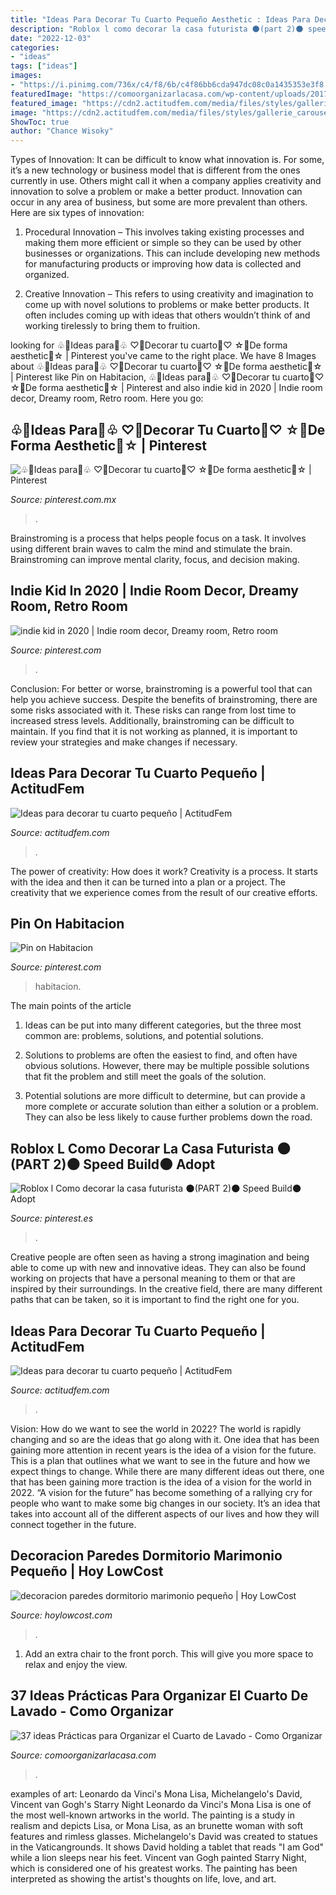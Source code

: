 ```yaml
---
title: "Ideas Para Decorar Tu Cuarto Pequeño Aesthetic : Ideas Para Decorar Tu Cuarto Pequeño"
description: "Roblox l como decorar la casa futurista 🌑(part 2)🌑 speed build🌑 adopt"
date: "2022-12-03"
categories:
- "ideas"
tags: ["ideas"]
images:
- "https://i.pinimg.com/736x/c4/f8/6b/c4f86bb6cda947dc08c0a1435353e3f8.jpg"
featuredImage: "https://comoorganizarlacasa.com/wp-content/uploads/2017/09/37-ideas-practicas-para-organizar-el-cuarto-de-lavado-11.jpg"
featured_image: "https://cdn2.actitudfem.com/media/files/styles/gallerie_carousel/public/ideas-para-decorar-tu-cuarto-pequeno-7.jpg"
image: "https://cdn2.actitudfem.com/media/files/styles/gallerie_carousel/public/ideas-para-decorar-tu-cuarto-pequeno.jpg"
ShowToc: true
author: "Chance Wisoky"
---
```



Types of Innovation:
It can be difficult to know what innovation is. For some, it’s a new technology or business model that is different from the ones currently in use. Others might call it when a company applies creativity and innovation to solve a problem or make a better product. Innovation can occur in any area of business, but some are more prevalent than others. Here are six types of innovation:
1. Procedural Innovation – This involves taking existing processes and making them more efficient or simple so they can be used by other businesses or organizations. This can include developing new methods for manufacturing products or improving how data is collected and organized.

2. Creative Innovation – This refers to using creativity and imagination to come up with novel solutions to problems or make better products. It often includes coming up with ideas that others wouldn’t think of and working tirelessly to bring them to fruition.

	

		
looking for ♧🌼Ideas para🌼♧ ♡🐞Decorar tu cuarto🐞♡ ☆🌷De forma aesthetic🌷☆ | Pinterest you've came to the right place. We have 8 Images about ♧🌼Ideas para🌼♧ ♡🐞Decorar tu cuarto🐞♡ ☆🌷De forma aesthetic🌷☆ | Pinterest like Pin on Habitacion, ♧🌼Ideas para🌼♧ ♡🐞Decorar tu cuarto🐞♡ ☆🌷De forma aesthetic🌷☆ | Pinterest and also indie kid in 2020 | Indie room decor, Dreamy room, Retro room. Here you go:
		
    
## ♧🌼Ideas Para🌼♧ ♡🐞Decorar Tu Cuarto🐞♡ ☆🌷De Forma Aesthetic🌷☆ | Pinterest

<img loading=lazy src="https://i.pinimg.com/736x/c8/37/01/c83701551a18317208a8946e27cf991c.jpg" onerror="this.onerror=null;this.src='https://tse1.mm.bing.net/th?id=OIP.coYh7kGragJKrhrvMMm5jwHaNK&amp;pid=15.1';" alt="♧🌼Ideas para🌼♧ ♡🐞Decorar tu cuarto🐞♡ ☆🌷De forma aesthetic🌷☆ | Pinterest">

_Source: pinterest.com.mx_

>. 

	

Brainstroming is a process that helps people focus on a task. It involves using different brain waves to calm the mind and stimulate the brain. Brainstroming can improve mental clarity, focus, and decision making.

    
## Indie Kid In 2020 | Indie Room Decor, Dreamy Room, Retro Room

<img loading=lazy src="https://i.pinimg.com/originals/55/70/1c/55701cf99fa8939fa5ff5a9f0ec59485.jpg" onerror="this.onerror=null;this.src='https://tse1.mm.bing.net/th?id=OIP.eXh3NH8NTPXSKiuTSrv_nQHaMY&amp;pid=15.1';" alt="indie kid in 2020 | Indie room decor, Dreamy room, Retro room">

_Source: pinterest.com_

>. 

	

Conclusion: For better or worse, brainstroming is a powerful tool that can help you achieve success.
Despite the benefits of brainstroming, there are some risks associated with it. These risks can range from lost time to increased stress levels. Additionally, brainstroming can be difficult to maintain. If you find that it is not working as planned, it is important to review your strategies and make changes if necessary.

    
## Ideas Para Decorar Tu Cuarto Pequeño | ActitudFem

<img loading=lazy src="https://cdn2.actitudfem.com/media/files/styles/gallerie_carousel/public/ideas-para-decorar-tu-cuarto-pequeno.jpg" onerror="this.onerror=null;this.src='https://tse1.mm.bing.net/th?id=OIP.rny8IWaJgz-9mnl9EmKGsgHaFj&amp;pid=15.1';" alt="Ideas para decorar tu cuarto pequeño | ActitudFem">

_Source: actitudfem.com_

>. 

	

The power of creativity: How does it work?
Creativity is a process. It starts with the idea and then it can be turned into a plan or a project. The creativity that we experience comes from the result of our creative efforts.

    
## Pin On Habitacion

<img loading=lazy src="https://i.pinimg.com/736x/c4/f8/6b/c4f86bb6cda947dc08c0a1435353e3f8.jpg" onerror="this.onerror=null;this.src='https://tse4.mm.bing.net/th?id=OIP.mzTVE_AnLWmI5CKx_6VsiQHaNK&amp;pid=15.1';" alt="Pin on Habitacion">

_Source: pinterest.com_

>habitacion. 

	

The main points of the article
1. Ideas can be put into many different categories, but the three most common are: problems, solutions, and potential solutions.
2. Solutions to problems are often the easiest to find, and often have obvious solutions. However, there may be multiple possible solutions that fit the problem and still meet the goals of the solution.

3. Potential solutions are more difficult to determine, but can provide a more complete or accurate solution than either a solution or a problem. They can also be less likely to cause further problems down the road.

    
## Roblox L Como Decorar La Casa Futurista 🌑(PART 2)🌑 Speed Build🌑 Adopt

<img loading=lazy src="https://i.pinimg.com/736x/ef/7f/29/ef7f29e972bf6f1d05288107b7bb0070.jpg" onerror="this.onerror=null;this.src='https://tse4.mm.bing.net/th?id=OIP.fRCcK6Ncs39EBjV4iyf9BgHaFj&amp;pid=15.1';" alt="Roblox l Como decorar la casa futurista 🌑(PART 2)🌑 Speed Build🌑 Adopt">

_Source: pinterest.es_

>. 

	

Creative people are often seen as having a strong imagination and being able to come up with new and innovative ideas. They can also be found working on projects that have a personal meaning to them or that are inspired by their surroundings. In the creative field, there are many different paths that can be taken, so it is important to find the right one for you.

    
## Ideas Para Decorar Tu Cuarto Pequeño | ActitudFem

<img loading=lazy src="https://cdn2.actitudfem.com/media/files/styles/gallerie_carousel/public/ideas-para-decorar-tu-cuarto-pequeno-7.jpg" onerror="this.onerror=null;this.src='https://tse2.mm.bing.net/th?id=OIP.jBEkb94-s4eSrxfUb5E77wAAAA&amp;pid=15.1';" alt="Ideas para decorar tu cuarto pequeño | ActitudFem">

_Source: actitudfem.com_

>. 

	

Vision: How do we want to see the world in 2022?
The world is rapidly changing and so are the ideas that go along with it. One idea that has been gaining more attention in recent years is the idea of a vision for the future. This is a plan that outlines what we want to see in the future and how we expect things to change. While there are many different ideas out there, one that has been gaining more traction is the idea of a vision for the world in 2022. 
“A vision for the future” has become something of a rallying cry for people who want to make some big changes in our society. It’s an idea that takes into account all of the different aspects of our lives and how they will connect together in the future.

    
## Decoracion Paredes Dormitorio Marimonio Pequeño | Hoy LowCost

<img loading=lazy src="http://hoylowcost.com/wp-content/uploads/2015/10/decoracion-paredes-dormitorio-marimonio-pequeño.jpg" onerror="this.onerror=null;this.src='https://tse4.mm.bing.net/th?id=OIP.7S9UYFETrjju1wGhS2wk1AHaHa&amp;pid=15.1';" alt="decoracion paredes dormitorio marimonio pequeño | Hoy LowCost">

_Source: hoylowcost.com_

>. 

	

1. Add an extra chair to the front porch. This will give you more space to relax and enjoy the view. 

    
## 37 Ideas Prácticas Para Organizar El Cuarto De Lavado - Como Organizar

<img loading=lazy src="https://comoorganizarlacasa.com/wp-content/uploads/2017/09/37-ideas-practicas-para-organizar-el-cuarto-de-lavado-11.jpg" onerror="this.onerror=null;this.src='https://tse2.mm.bing.net/th?id=OIP.peSVyYy8Tmr3w4a80kuTGAAAAA&amp;pid=15.1';" alt="37 ideas Prácticas para Organizar el Cuarto de Lavado - Como Organizar">

_Source: comoorganizarlacasa.com_

>. 

	

examples of art: Leonardo da Vinci's Mona Lisa, Michelangelo's David, Vincent van Gogh's Starry Night
Leonardo da Vinci's Mona Lisa is one of the most well-known artworks in the world. The painting is a study in realism and depicts Lisa, or Mona Lisa, as an brunette woman with soft features and rimless glasses. Michelangelo's David was created to statues in the Vaticangrounds. It shows David holding a tablet that reads "I am God" while a lion sleeps near his feet. Vincent van Gogh painted Starry Night, which is considered one of his greatest works. The painting has been interpreted as showing the artist's thoughts on life, love, and art.

